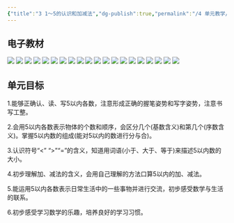 ```yaml
---
{"title":"3 1～5的认识和加减法","dg-publish":true,"permalink":"/4 单元教学/1A 一上/3 1～5 的认识和加减法/","dgPassFrontmatter":true,"noteIcon":""}
---
```




## 电子教材

<p class="grid-4">
	<img loading="lazy" decoding="async" src="https://book.pep.com.cn/1221001101121/files/mobile/20.jpg">
	<img loading="lazy" decoding="async" src="https://book.pep.com.cn/1221001101121/files/mobile/21.jpg">
	<img loading="lazy" decoding="async" src="https://book.pep.com.cn/1221001101121/files/mobile/22.jpg">
	<img loading="lazy" decoding="async" src="https://book.pep.com.cn/1221001101121/files/mobile/23.jpg">
	<img loading="lazy" decoding="async" src="https://book.pep.com.cn/1221001101121/files/mobile/24.jpg">
	<img loading="lazy" decoding="async" src="https://book.pep.com.cn/1221001101121/files/mobile/25.jpg">
	<img loading="lazy" decoding="async" src="https://book.pep.com.cn/1221001101121/files/mobile/26.jpg">
	<img loading="lazy" decoding="async" src="https://book.pep.com.cn/1221001101121/files/mobile/27.jpg">
	<img loading="lazy" decoding="async" src="https://book.pep.com.cn/1221001101121/files/mobile/28.jpg">
	<img loading="lazy" decoding="async" src="https://book.pep.com.cn/1221001101121/files/mobile/29.jpg">
	<img loading="lazy" decoding="async" src="https://book.pep.com.cn/1221001101121/files/mobile/30.jpg">
	<img loading="lazy" decoding="async" src="https://book.pep.com.cn/1221001101121/files/mobile/31.jpg">
	<img loading="lazy" decoding="async" src="https://book.pep.com.cn/1221001101121/files/mobile/32.jpg">
	<img loading="lazy" decoding="async" src="https://book.pep.com.cn/1221001101121/files/mobile/33.jpg">
	<img loading="lazy" decoding="async" src="https://book.pep.com.cn/1221001101121/files/mobile/34.jpg">
	<img loading="lazy" decoding="async" src="https://book.pep.com.cn/1221001101121/files/mobile/35.jpg">
	<img loading="lazy" decoding="async" src="https://book.pep.com.cn/1221001101121/files/mobile/36.jpg">
	<img loading="lazy" decoding="async" src="https://book.pep.com.cn/1221001101121/files/mobile/37.jpg">
	<img loading="lazy" decoding="async" src="https://book.pep.com.cn/1221001101121/files/mobile/38.jpg">
	<img loading="lazy" decoding="async" src="https://book.pep.com.cn/1221001101121/files/mobile/39.jpg">
</p>

## 单元目标

1.能够正确认、读、写5以内各数，注意形成正确的握笔姿势和写字姿势，注意书写工整。

2.会用5以内各数表示物体的个数和顺序，会区分几个(基数含义)和第几个(序数含义)。掌握5以内数的组成(能对5以内的数进行分与合)。

3.认识符号“<” “>”“=”的含义，知道用词语(小于、大于、等于)来描述5以内数的大小。

4.初步理解加、减法的含义，会用自己理解的方法口算5以内的加、减法。

5.能运用5以内各数表示日常生活中的一些事物并进行交流，初步感受数学与生活的联系。

6.初步感受学习数学的乐趣，培养良好的学习习惯。

